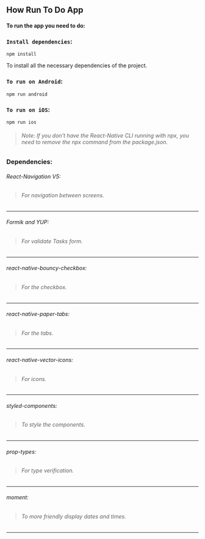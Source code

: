 
## How Run To Do App

#### To run the app you need to do:

### `Install dependencies`:
```
npm install
```
To install all the necessary dependencies of the project.

### `To run on Android`:
```
npm run android
```

### `To run on iOS`:
```
npm run ios
```

> ###### Note: If you don't have the React-Native CLI running with npx, you need to remove the npx command from the package.json.



### Dependencies:

###### React-Navigation V5:

> ###### For navigation between screens.

------------

###### Formik and YUP:

> ###### For validate Tasks form.

------------

###### react-native-bouncy-checkbox:

> ###### For the checkbox.

------------

###### react-native-paper-tabs:

> ###### For the tabs.

------------

###### react-native-vector-icons:

> ###### For icons.

------------

###### styled-components:

> ###### To style the components.

------------

###### prop-types:

> ###### For type verification.

------------

###### moment:

> ###### To more friendly display dates and times.

------------
